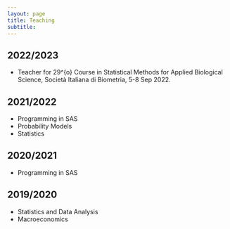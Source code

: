 ```yaml
---
layout: page
title: Teaching
subtitle: 
---
```


## 2022/2023
- Teacher for 29^{o} Course in Statistical Methods for Applied Biological Science, Società Italiana di Biometria, 5-8 Sep 2022.

## 2021/2022
-  Programming in SAS
- Probability Models 
- Statistics

## 2020/2021
- Programming in SAS

## 2019/2020
- Statistics and Data Analysis
- Macroeconomics

